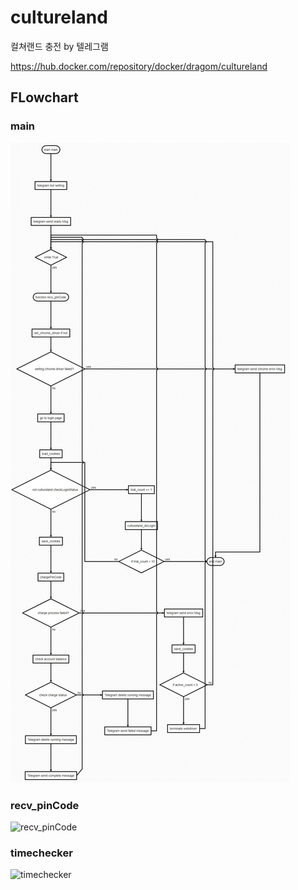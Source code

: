 # cultureland
컬쳐랜드 충전 by 텔레그램

https://hub.docker.com/repository/docker/dragom/cultureland

## FLowchart
### main
![main](https://github.com/dark7sky/cultureland/raw/main/flow_main.JPG)

### recv_pinCode
![recv_pinCode](https://github.com/dark7sky/cultureland/raw/main/flow_pinCode.JPG)

### timechecker
![timechecker](https://github.com/dark7sky/cultureland/raw/main/flow_timecheker.JPG)
